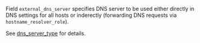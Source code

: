 
Field `external_dns_server` specifies DNS server to be used either
directly in DNS settings for all hosts or inderectly (forwarding DNS
requests via `hostname_resolver_role`).

See [dns_server_type][1] for details.

[1]: /docs/pillars/common/system_features/hostname_resolution_config/dns_server_type/readme.md

